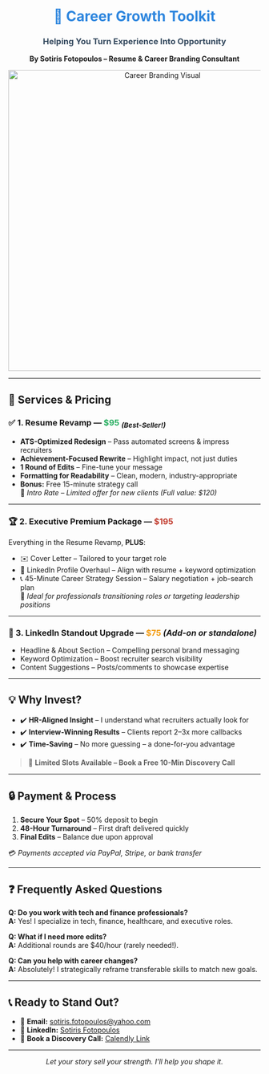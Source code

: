<h1 align="center" style="color:#2e86de;">💼 Career Growth Toolkit</h1>
<h3 align="center" style="color:#34495e;">Helping You Turn Experience Into Opportunity</h3>
<p align="center"><b>By Sotiris Fotopoulos – Resume & Career Branding Consultant</b></p>

<p align="center">
  <img src="Image_0268.jpeg" alt="Career Branding Visual" width="600" />
</p>

---

## 🚀 Services & Pricing

### ✅ 1. Resume Revamp — <span style="color:#27ae60;">$95</span> <sub><i>(Best-Seller!)</i></sub>
- **ATS-Optimized Redesign** – Pass automated screens & impress recruiters  
- **Achievement-Focused Rewrite** – Highlight impact, not just duties  
- **1 Round of Edits** – Fine-tune your message  
- **Formatting for Readability** – Clean, modern, industry-appropriate  
- **Bonus:** Free 15-minute strategy call  
🔹 *Intro Rate – Limited offer for new clients (Full value: $120)*

---

### 🏆 2. Executive Premium Package — <span style="color:#c0392b;">$195</span>
Everything in the Resume Revamp, **PLUS**:  
- ✉️ Cover Letter – Tailored to your target role  
- 🔗 LinkedIn Profile Overhaul – Align with resume + keyword optimization  
- 📞 45-Minute Career Strategy Session – Salary negotiation + job-search plan  
🔹 *Ideal for professionals transitioning roles or targeting leadership positions*

---

### 🔗 3. LinkedIn Standout Upgrade — <span style="color:#f39c12;">$75</span> *(Add-on or standalone)*
- Headline & About Section – Compelling personal brand messaging  
- Keyword Optimization – Boost recruiter search visibility  
- Content Suggestions – Posts/comments to showcase expertise  

---

## 💡 Why Invest?
- ✔️ **HR-Aligned Insight** – I understand what recruiters actually look for  
- ✔️ **Interview-Winning Results** – Clients report 2–3x more callbacks  
- ✔️ **Time-Saving** – No more guessing – a done-for-you advantage  

> 🎯 **Limited Slots Available – Book a Free 10-Min Discovery Call**

---

## 🔒 Payment & Process

1. **Secure Your Spot** – 50% deposit to begin  
2. **48-Hour Turnaround** – First draft delivered quickly  
3. **Final Edits** – Balance due upon approval  

💳 *Payments accepted via PayPal, Stripe, or bank transfer*

---

## ❓ Frequently Asked Questions

**Q: Do you work with tech and finance professionals?**  
**A:** Yes! I specialize in tech, finance, healthcare, and executive roles.

**Q: What if I need more edits?**  
**A:** Additional rounds are $40/hour (rarely needed!).

**Q: Can you help with career changes?**  
**A:** Absolutely! I strategically reframe transferable skills to match new goals.

---

## 📞 Ready to Stand Out?

- 📧 **Email:** sotiris.fotopoulos@yahoo.com  
- 🔗 **LinkedIn:** [Sotiris Fotopoulos](https://www.linkedin.com/in/sotiris-fotopoulos/)  
- 📅 **Book a Discovery Call:** [Calendly Link](https://calendly.com/sotirios-fotopoulos-xkkm/request-for-services)

---

<p align="center"><i>Let your story sell your strength. I’ll help you shape it.</i></p>
